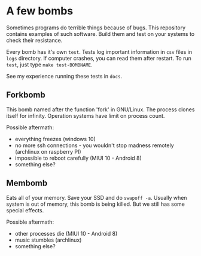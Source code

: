 # A few bombs
Sometimes programs do terrible things because of bugs. This repository contains examples of such software. Build them and test on your systems to check their resistance.

Every bomb has it's own ```test```. Tests log important information in ```csv``` files in ```logs``` directory. If computer crashes, you can read them after restart. To run ```test```, just type ```make test-BOMBNAME```.

See my experience running these tests in ```docs```.

## Forkbomb
This bomb named after the function 'fork' in GNU/Linux. The process clones itself for infinity. Operation systems have limit on process count.

Possible aftermath:
- everything freezes (windows 10)
- no more ssh connections - you wouldn't stop madness remotely (archlinux on raspberry PI)
- impossible to reboot carefully (MIUI 10 - Android 8)
- something else?

## Membomb
Eats all of your memory. Save your SSD and do ```swapoff -a```. Usually when system is out of memory, this bomb is being killed. But we still has some special effects.

Possible aftermath:
- other processes die (MIUI 10 - Android 8)
- music stumbles (archlinux)
- something else?
